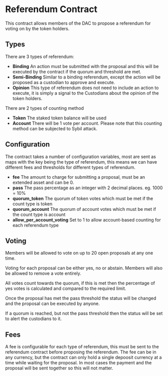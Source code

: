# Referendum Contract

This contract allows members of the DAC to propose a referendum for voting on by the token holders.

## Types

There are 3 types of referendum:

- **Binding** An action must be submitted with the proposal and this will be executed by the contract if the quorum and threshold are met.
- **Semi-Binding** Similar to a binding referendum, except the action will be proposed as a custodian to approve and execute.
- **Opinion** This type of referendum does not need to include an action to execute, it is simply a signal to the Custodians about the opinion of the token holders.

There are 2 types of counting method

- **Token** The staked token balance will be used
- **Account** There will be 1 vote per account.  Please note that this counting method can be subjected to Sybil attack.

## Configuration

The contract takes a number of configuration variables, most are sent as maps with the key being the type of referendum, this means we can have different fees and thresholds for different types of referendum.

- **fee** The amount to charge for submitting a proposal, must be an extended asset and can be 0.
- **pass** The pass percentage as an integer with 2 decimal places.  eg. 1000 = 10%
- **quorum_token** The quorum of token votes which must be met if the count type is token
- **quorum_account** The quorum of account votes which must be met if the count type is account
- **allow_per_account_voting** Set to 1 to allow account-based counting for each referendum type

## Voting

Members will be allowed to vote on up to 20 open proposals at any one time.

Voting for each proposal can be either yes, no or abstain.  Members will also be allowed to remove a vote entirely.

All votes count towards the quorum, if this is met then the percentage of yes votes is calculated and compared to the required limit.

Once the proposal has met the pass threshold the status will be changed and the proposal can be executed by anyone.

If a quorum is reached, but not the pass threshold then the status will be set to alert the custodians to it.

## Fees

A fee is configurable for each type of referendum, this must be sent to the referendum contract before proposing the referendum.  The fee can be in any currency, but the contract can only hold a single depoosit currency at a time while waiting for the proposal.  In most cases the payment and the proposal will be sent together so this will not matter.



